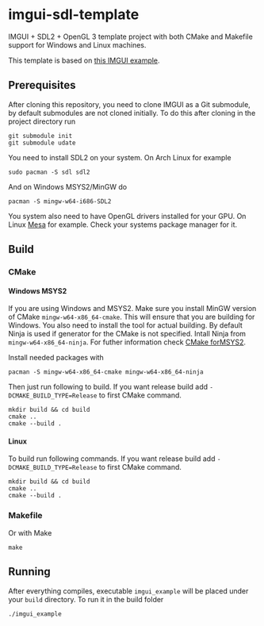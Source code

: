 # imgui-sdl-template

IMGUI + SDL2 + OpenGL 3 template project with both CMake and Makefile support
for Windows and Linux machines.

This template is based on
[this IMGUI example](https://github.com/ocornut/imgui/tree/master/examples/example_sdl_opengl3).

## Prerequisites

After cloning this repository, you need to clone IMGUI as a Git submodule, by
default submodules are not cloned initially. To do this after cloning in the
project directory run

```shell
git submodule init
git submodule udate
```

You need to install SDL2 on your system. On Arch Linux for example

```shell
sudo pacman -S sdl sdl2
```

And on Windows MSYS2/MinGW do

```shell
pacman -S mingw-w64-i686-SDL2
```

You system also need to have OpenGL drivers installed for your GPU. On Linux
[Mesa](https://mesa3d.org/) for example. Check your systems package manager for
it.

## Build

### CMake

#### Windows MSYS2

If you are using Windows and MSYS2. Make sure you install MinGW version of CMake
`mingw-w64-x86_64-cmake`. This will ensure that you are building for Windows.
You also need to install the tool for actual building. By default Ninja is used
if generator for the CMake is not specified. Intall Ninja from
`mingw-w64-x86_64-ninja`. For futher information check
[CMake forMSYS2](https://www.msys2.org/docs/cmake/).

Install needed packages with

```
pacman -S mingw-w64-x86_64-cmake mingw-w64-x86_64-ninja
```

Then just run following to build. If you want release build add
`-DCMAKE_BUILD_TYPE=Release` to first CMake command.

```shell
mkdir build && cd build
cmake ..
cmake --build .
```

#### Linux

To build run following commands. If you want release build add
`-DCMAKE_BUILD_TYPE=Release` to first CMake command.

```shell
mkdir build && cd build
cmake ..
cmake --build .
```

### Makefile

Or with Make

```shell
make
```

## Running

After everything compiles, executable `imgui_example` will be placed under your
`build` directory. To run it in the build folder

```shell
./imgui_example
```
